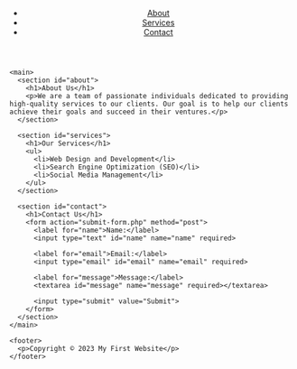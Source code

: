 <!DOCTYPE html>
<html>
  <head>
    <title>My First Website</title>
  </head>
  <body>
    <header>
      <nav>
        <ul>
          <li><a href="#about">About</a></li>
          <li><a href="#services">Services</a></li>
          <li><a href="#contact">Contact</a></li>
        </ul>
      </nav>
    </header>

    <main>
      <section id="about">
        <h1>About Us</h1>
        <p>We are a team of passionate individuals dedicated to providing high-quality services to our clients. Our goal is to help our clients achieve their goals and succeed in their ventures.</p>
      </section>

      <section id="services">
        <h1>Our Services</h1>
        <ul>
          <li>Web Design and Development</li>
          <li>Search Engine Optimization (SEO)</li>
          <li>Social Media Management</li>
        </ul>
      </section>

      <section id="contact">
        <h1>Contact Us</h1>
        <form action="submit-form.php" method="post">
          <label for="name">Name:</label>
          <input type="text" id="name" name="name" required>

          <label for="email">Email:</label>
          <input type="email" id="email" name="email" required>

          <label for="message">Message:</label>
          <textarea id="message" name="message" required></textarea>

          <input type="submit" value="Submit">
        </form>
      </section>
    </main>

    <footer>
      <p>Copyright © 2023 My First Website</p>
    </footer>
  </body>
</html>
